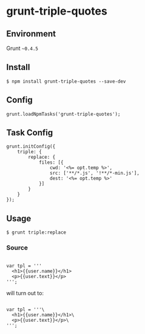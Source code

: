 # grunt-triple-quotes

> 

## Environment
Grunt `~0.4.5`

## Install
```
$ npm install grunt-triple-quotes --save-dev
```

## Config
```
grunt.loadNpmTasks('grunt-triple-quotes');
```

## Task Config

```
grunt.initConfig({
    triple: {    
        replace: {
            files: [{
                cwd: '<%= opt.temp %>',
                src: ['**/*.js', '!**/*-min.js'],
                dest: '<%= opt.temp %>'
            }]
        }
    }
});
```

## Usage

```
$ grunt triple:replace
```

### Source

```

var tpl = '''
  <h1>{{user.name}}</h1>
  <p>{{user.text}}</p>
''';
```

will turn out to:

```

var tpl = '''\
  <h1>{{user.name}}</h1>\
  <p>{{user.text}}</p>\
''';
```